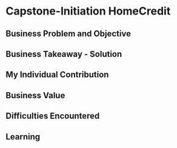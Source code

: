 # Capstone-Initiation HomeCredit 

## Business Problem and Objective

## Business Takeaway - Solution

## My Individual Contribution 

## Business Value 

## Difficulties Encountered

## Learning

